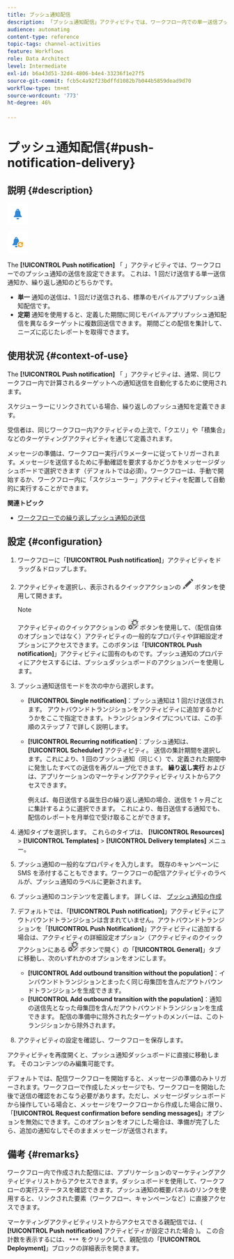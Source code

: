 ```yaml
---
title: プッシュ通知配信
description: 「プッシュ通知配信」アクティビティでは、ワークフロー内での単一送信プッシュ通知または繰り返しプッシュ通知の送信を設定できます。
audience: automating
content-type: reference
topic-tags: channel-activities
feature: Workflows
role: Data Architect
level: Intermediate
exl-id: b6a43d51-32d4-4806-b4e4-33236f1e27f5
source-git-commit: fcb5c4a92f23bdffd1082b7b044b5859dead9d70
workflow-type: tm+mt
source-wordcount: '773'
ht-degree: 46%

---
```


# プッシュ通知配信{#push-notification-delivery}

## 説明 {#description}

![](assets/push.png)

![](assets/recurrentpush.png)

The **[!UICONTROL Push notification]** 「 」アクティビティでは、ワークフローでのプッシュ通知の送信を設定できます。 これは、1 回だけ送信する単一送信通知か、繰り返し通知のどちらかです。

* **単一** 通知の送信は、1 回だけ送信される、標準のモバイルアプリプッシュ通知配信です。
* **定期** 通知を使用すると、定義した期間に同じモバイルアプリプッシュ通知配信を異なるターゲットに複数回送信できます。 期間ごとの配信を集計して、ニーズに応じたレポートを取得できます。

## 使用状況 {#context-of-use}

The **[!UICONTROL Push notification]** 「 」アクティビティは、通常、同じワークフロー内で計算されるターゲットへの通知送信を自動化するために使用されます。

スケジューラーにリンクされている場合、繰り返しのプッシュ通知を定義できます。

受信者は、同じワークフロー内アクティビティの上流で、「クエリ」や「積集合」などのターゲティングアクティビティを通じて定義されます。

メッセージの準備は、ワークフロー実行パラメーターに従ってトリガーされます。メッセージを送信するために手動確認を要求するかどうかをメッセージダッシュボードで選択できます（デフォルトでは必須）。ワークフローは、手動で開始するか、ワークフロー内に「スケジューラー」アクティビティを配置して自動的に実行することができます。

**関連トピック**

* [ワークフローでの繰り返しプッシュ通知の送信](../../automating/using/recurring-push-notifications.md)

## 設定 {#configuration}

1. ワークフローに「**[!UICONTROL Push notification]**」アクティビティをドラッグ＆ドロップします。
1. アクティビティを選択し、表示されるクイックアクションの ![](assets/edit_darkgrey-24px.png) ボタンを使用して開きます。

   >[!NOTE]
   >
   >アクティビティのクイックアクションの ![](assets/dlv_activity_params-24px.png) ボタンを使用して、（配信自体のオプションではなく）アクティビティの一般的なプロパティや詳細設定オプションにアクセスできます。このボタンは「**[!UICONTROL Push notification]**」アクティビティに固有のものです。プッシュ通知のプロパティにアクセスするには、プッシュダッシュボードのアクションバーを使用します。

1. プッシュ通知送信モードを次の中から選択します。

   * **[!UICONTROL Single notification]**：プッシュ通知は 1 回だけ送信されます。 アウトバウンドトランジションをアクティビティに追加するかどうかをここで指定できます。トランジションタイプについては、この手順のステップ 7 で詳しく説明します。
   * **[!UICONTROL Recurring notification]**：プッシュ通知は、 **[!UICONTROL Scheduler]** アクティビティ。 送信の集計期間を選択します。これにより、1 回のプッシュ通知（同じく）で、定義された期間中に発生したすべての送信を再グループ化できます。 **繰り返し実行** およびは、アプリケーションのマーケティングアクティビティリストからアクセスできます。

     例えば、毎日送信する誕生日の繰り返し通知の場合、送信を 1 ヶ月ごとに集計するように選択できます。 これにより、毎日送信する通知でも、配信のレポートを月単位で受け取ることができます。

1. 通知タイプを選択します。 これらのタイプは、 **[!UICONTROL Resources]** > **[!UICONTROL Templates]** > **[!UICONTROL Delivery templates]** メニュー。
1. プッシュ通知の一般的なプロパティを入力します。 既存のキャンペーンに SMS を添付することもできます。ワークフローの配信アクティビティのラベルが、プッシュ通知のラベルに更新されます。
1. プッシュ通知のコンテンツを定義します。 詳しくは、 [プッシュ通知の作成](../../channels/using/preparing-and-sending-a-push-notification.md)
1. デフォルトでは、「**[!UICONTROL Push notification]**」アクティビティにアウトバウンドトランジションは含まれていません。アウトバウンドトランジションを「**[!UICONTROL Push Notification]**」アクティビティに追加する場合は、アクティビティの詳細設定オプション（アクティビティのクイックアクションにある ![](assets/dlv_activity_params-24px.png) ボタンで開く）の「**[!UICONTROL General]**」タブに移動し、次のいずれかのオプションをオンにします。

   * **[!UICONTROL Add outbound transition without the population]**：インバウンドトランジションとまったく同じ母集団を含んだアウトバウンドトランジションを生成できます。
   * **[!UICONTROL Add outbound transition with the population]**：通知の送信先となった母集団を含んだアウトバウンドトランジションを生成できます。 配信の準備中に除外されたターゲットのメンバーは、このトランジションから除外されます。

1. アクティビティの設定を確認し、ワークフローを保存します。

アクティビティを再度開くと、プッシュ通知ダッシュボードに直接に移動します。 そのコンテンツのみ編集可能です。

デフォルトでは、配信ワークフローを開始すると、メッセージの準備のみトリガーされます。ワークフローで作成したメッセージでも、ワークフローを開始した後で送信の確認をおこなう必要があります。ただし、メッセージダッシュボードから操作している場合と、メッセージをワークフローから作成した場合に限り、「**[!UICONTROL Request confirmation before sending messages]**」オプションを無効にできます。このオプションをオフにした場合は、準備が完了したら、追加の通知なしでそのままメッセージが送信されます。

## 備考 {#remarks}

ワークフロー内で作成された配信には、アプリケーションのマーケティングアクティビティリストからアクセスできます。ダッシュボードを使用して、ワークフローの実行ステータスを確認できます。プッシュ通知の概要パネルのリンクを使用すると、リンクされた要素（ワークフロー、キャンペーンなど）に直接アクセスできます。

マーケティングアクティビティリストからアクセスできる親配信では、( **[!UICONTROL Push notification]** アクティビティが設定された場合 )。 この合計数を表示するには、![](assets/wkf_dlv_detail_button.png) をクリックして、親配信の「**[!UICONTROL Deployment]**」ブロックの詳細表示を開きます。
